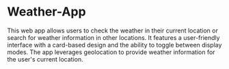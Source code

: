 # Weather-App
This web app allows users to check the weather in their current location or search for weather information in other locations. It features a user-friendly interface with a card-based design and the ability to toggle between display modes. The app leverages geolocation to provide weather information for the user's current location.
